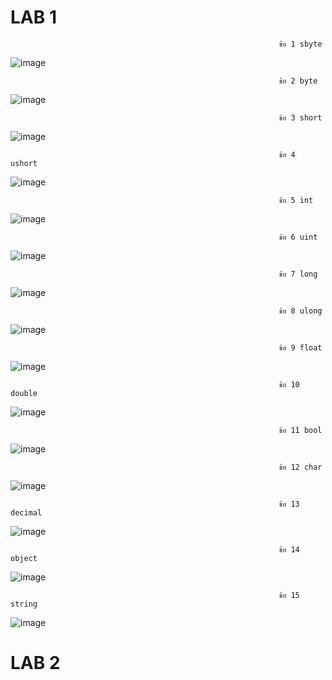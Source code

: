 # LAB 1 #

                                                                ข้อ 1 sbyte

![image](https://user-images.githubusercontent.com/92082798/162575065-8665d5fa-3d7c-4b3a-93a3-a0c06f0774cd.png)

                                                                ข้อ 2 byte

![image](https://user-images.githubusercontent.com/92082798/162575189-979db78f-f09c-4694-9a67-6d3931b0c72f.png)

                                                                ข้อ 3 short

![image](https://user-images.githubusercontent.com/92082798/162575207-88d2e020-13c3-45c6-b25e-619c0b13ac02.png)

                                                                ข้อ 4 ushort

![image](https://user-images.githubusercontent.com/92082798/162575223-1de1112e-1ffd-4f3d-8983-c3dcd4cee7d8.png)

                                                                ข้อ 5 int

![image](https://user-images.githubusercontent.com/92082798/162575268-c7563e4c-34e9-4c22-95d1-1e15fefb5a6a.png)

                                                                ข้อ 6 uint

![image](https://user-images.githubusercontent.com/92082798/162575461-58b7f039-22e1-4eac-8a72-37c80a87facc.png)


                                                                ข้อ 7 long

![image](https://user-images.githubusercontent.com/92082798/162575473-0af5b907-df23-4789-9fa5-46a14e947f9c.png)

                                                                ข้อ 8 ulong

![image](https://user-images.githubusercontent.com/92082798/162575539-f6f115fb-c341-48a2-b311-49c7f37ec3aa.png)

                                                                ข้อ 9 float

![image](https://user-images.githubusercontent.com/92082798/162575558-e3e27c0f-0713-4739-b1f4-18688742d443.png)


                                                                ข้อ 10 double

![image](https://user-images.githubusercontent.com/92082798/162575565-f05da382-856f-4bd5-b94e-6dba82a66af6.png)


                                                                ข้อ 11 bool

![image](https://user-images.githubusercontent.com/92082798/162575575-15e97e5a-e0f2-4b4b-979f-a9d58ffe54b5.png)


                                                                ข้อ 12 char

![image](https://user-images.githubusercontent.com/92082798/162575589-21732486-8ff3-41f5-936e-93c8a17fcf88.png)


                                                                ข้อ 13 decimal

![image](https://user-images.githubusercontent.com/92082798/162575615-f71fa8f8-32e3-415e-a462-0adbda509383.png)


                                                                ข้อ 14 object

![image](https://user-images.githubusercontent.com/92082798/162575621-009517af-f7b3-4f7a-a049-85ff688601cc.png)


                                                                ข้อ 15 string

![image](https://user-images.githubusercontent.com/92082798/162575633-f7500699-649a-4287-add2-d726511a1a6d.png)


# LAB 2 #
